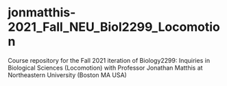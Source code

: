 # jonmatthis-2021_Fall_NEU_Biol2299_Locomotion
Course repository for the Fall 2021 iteration of Biology2299: Inquiries in Biological Sciences (Locomotion) with Professor Jonathan Matthis at Northeastern University (Boston MA USA)
